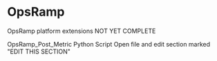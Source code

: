 # OpsRamp
OpsRamp platform extensions 
NOT YET COMPLETE

OpsRamp_Post_Metric Python Script
Open file and edit section marked "EDIT THIS SECTION"

